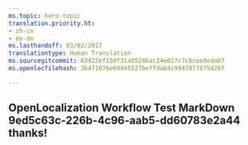 ```yaml
---
ms.topic: hero-topic
translation.priority.ht:
- zh-cn
- de-de
ms.lasthandoff: 03/02/2017
translationtype: Human Translation
ms.sourcegitcommit: 83422ef150f31a85246ac24e027c7c8ceededab7
ms.openlocfilehash: 36471076e69d45527beffdab4c9947877679426f

---
```

## OpenLocalization Workflow Test MarkDown 9ed5c63c-226b-4c96-aab5-dd60783e2a44 thanks!


